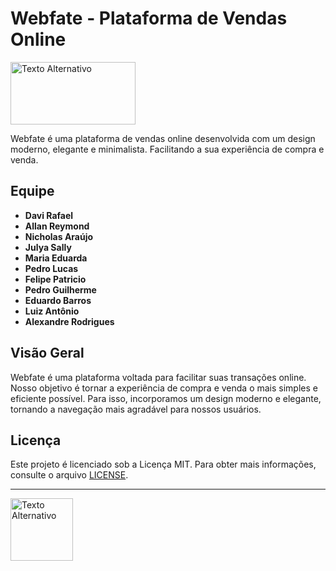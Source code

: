 # Webfate - Plataforma de Vendas Online

<img src="/static/Assets/semtitulo.png" alt="Texto Alternativo" width="200" height="100">

Webfate é uma plataforma de vendas online desenvolvida com um design moderno, elegante e minimalista. Facilitando a sua experiência de compra e venda.

## Equipe

- **Davi Rafael**
- **Allan Reymond**
- **Nicholas Araújo**
- **Julya Sally**
- **Maria Eduarda**
- **Pedro Lucas**
- **Felipe Patricio**
- **Pedro Guilherme**
- **Eduardo Barros**
- **Luiz Antônio**
- **Alexandre Rodrigues**

## Visão Geral

Webfate é uma plataforma voltada para facilitar suas transações online. Nosso objetivo é tornar a experiência de compra e venda o mais simples e eficiente possível. Para isso, incorporamos um design moderno e elegante, tornando a navegação mais agradável para nossos usuários.

## Licença

Este projeto é licenciado sob a Licença MIT. Para obter mais informações, consulte o arquivo [LICENSE](LICENSE).

---

<img src="/static/Assets/W.png" alt="Texto Alternativo" width="100" height="100">
